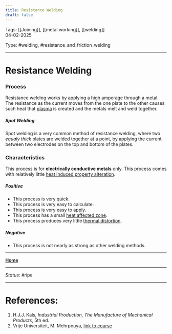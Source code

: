 ```yaml
---
title: Resistance Welding
draft: false
---
```

Tags: [[Joining]], [[metal working]], [[welding]] <br>04-02-2025

Type: #welding, #resistance_and_friction_welding 

---
# Resistance Welding
### Process
Resistance welding works by applying a high amperage through a metal. The resistance as the current moves from the one plate to the other causes such heat that [plasma](Plasma%20Working.md) is created and the metals melt and weld together.
##### Spot Welding
Spot welding is a very common method of resistance welding, where two _equaly thick_ plates are welded together at a point, by applying the current between two electrodes on the top and bottom of the plates.

### Characteristics
This process is for __electrically conductive metals__ only.
This process comes with relatively little [heat induced property alteration](Crystal%20Manipulation%20and%20Deformation.md).
##### Positive
- This process is very quick.
- This process is very easy to calculate.
- This process is very easy to apply.
- This process has a small [heat affected zone](Crystal%20Manipulation%20and%20Deformation.md#hot%20deformation).
- This process produces very little [thermal distortion](!%20Manufacturing%20Technologies%20Overview.md#Terms%20and%20Disambiguation).
##### Negative
- This process is not nearly as strong as other welding methods.








---
__[Home](!%20Manufacturing%20Technologies%20Overview.md)__

---
_Status:_ #ripe

---
# References:

1. H.J.J. Kals, _Industrial Production, The Manufacture of Mechanical Products_, 5th ed.
2. Vrije Universiteit, M. Mehrpouya, [link to course](https://canvas.utwente.nl/courses/15351)